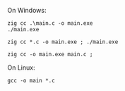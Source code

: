 
On Windows:

```
zig cc .\main.c -o main.exe
./main.exe

zig cc *.c -o main.exe ; ./main.exe

zig cc -o main.exe main.c ; 
```

On Linux:
```
gcc -o main *.c
```
